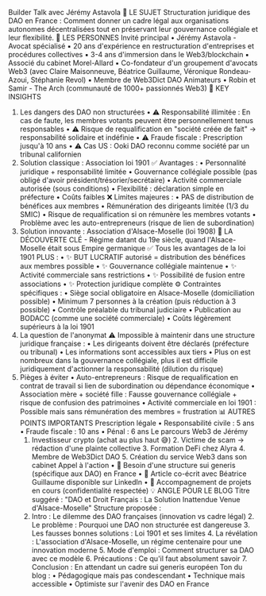  Builder Talk avec Jérémy Astavola
📌 LE SUJET
Structuration juridique des DAO en France : Comment donner un cadre légal aux organisations autonomes décentralisées tout en préservant leur gouvernance collégiale et leur flexibilité.
👥 LES PERSONNES
Invité principal
	•	Jérémy Astavola - Avocat spécialisé
	▪	20 ans d'expérience en restructuration d'entreprises et procédures collectives	▪	3-4 ans d'immersion dans le Web3/blockchain	▪	Associé du cabinet Morel-Allard	▪	Co-fondateur d'un groupement d'avocats Web3 (avec Claire Maisonneuve, Béatrice Guillaume, Véronique Rondeau-Azoui, Stéphanie Revol)	▪	Membre de Web3Dict DAO
Animateurs
	•	Robin et Samir - The Arch (communauté de 1000+ passionnés Web3)
🔑 KEY INSIGHTS
1. Les dangers des DAO non structurées
	•	⚠️ Responsabilité illimitée : En cas de faute, les membres votants peuvent être personnellement tenus responsables	•	⚠️ Risque de requalification en "société créée de fait" → responsabilité solidaire et indéfinie	•	⚠️ Fraude fiscale : Prescription jusqu'à 10 ans	•	⚠️ Cas US : Ooki DAO reconnu comme société par un tribunal californien
2. Solution classique : Association loi 1901
✅ Avantages :
	•	Personnalité juridique + responsabilité limitée	•	Gouvernance collégiale possible (pas obligé d'avoir président/trésorier/secrétaire)	•	Activité commerciale autorisée (sous conditions)	•	Flexibilité : déclaration simple en préfecture	•	Coûts faibles
❌ Limites majeures :
	•	PAS de distribution de bénéfices aux membres	•	Rémunération des dirigeants limitée (1/3 du SMIC)	•	Risque de requalification si on rémunère les membres votants	•	Problème avec les auto-entrepreneurs (risque de lien de subordination)
3. Solution innovante : Association d'Alsace-Moselle (loi 1908)
🎯 LA DÉCOUVERTE CLÉ - Régime datant du 19e siècle, quand l'Alsace-Moselle était sous Empire germanique
✅ Tous les avantages de la loi 1901 PLUS :
	•	✨ BUT LUCRATIF autorisé = distribution des bénéfices aux membres possible	•	✨ Gouvernance collégiale maintenue	•	✨ Activité commerciale sans restrictions	•	✨ Possibilité de fusion entre associations	•	✨ Protection juridique complète
⚙️ Contraintes spécifiques :
	•	Siège social obligatoire en Alsace-Moselle (domiciliation possible)	•	Minimum 7 personnes à la création (puis réduction à 3 possible)	•	Contrôle préalable du tribunal judiciaire	•	Publication au BODACC (comme une société commerciale)	•	Coûts légèrement supérieurs à la loi 1901
4. La question de l'anonymat
⚠️ Impossible à maintenir dans une structure juridique française :
	•	Les dirigeants doivent être déclarés (préfecture ou tribunal)	•	Les informations sont accessibles aux tiers	•	Plus on est nombreux dans la gouvernance collégiale, plus il est difficile juridiquement d'actionner la responsabilité (dilution du risque)
5. Pièges à éviter
	•	Auto-entrepreneurs : Risque de requalification en contrat de travail si lien de subordination ou dépendance économique	•	Association mère + société fille : Fausse gouvernance collégiale + risque de confusion des patrimoines	•	Activité commerciale en loi 1901 : Possible mais sans rémunération des membres = frustration
📊 AUTRES POINTS IMPORTANTS
Prescription légale
	•	Responsabilité civile : 5 ans	•	Fraude fiscale : 10 ans	•	Pénal : 6 ans
Le parcours Web3 de Jérémy
	1.	Investisseur crypto (achat au plus haut 😅)	2.	Victime de scam → rédaction d'une plainte collective	3.	Formation DeFi chez Alyra	4.	Membre de Web3Dict DAO	5.	Création du service Web3 dans son cabinet
Appel à l'action
	•	🔮 Besoin d'une structure sui generis (spécifique aux DAO) en France	•	📝 Article co-écrit avec Béatrice Guillaume disponible sur LinkedIn	•	🤝 Accompagnement de projets en cours (confidentialité respectée)
💡 ANGLE POUR LE BLOG
Titre suggéré :
"DAO et Droit Français : La Solution Inattendue Venue d'Alsace-Moselle"
Structure proposée :
	1.	Intro : Le dilemme des DAO françaises (innovation vs cadre légal)	2.	Le problème : Pourquoi une DAO non structurée est dangereuse	3.	Les fausses bonnes solutions : Loi 1901 et ses limites	4.	La révélation : L'association d'Alsace-Moselle, un régime centenaire pour une innovation moderne	5.	Mode d'emploi : Comment structurer sa DAO avec ce modèle	6.	Précautions : Ce qu'il faut absolument savoir	7.	Conclusion : En attendant un cadre sui generis européen
Ton du blog :
	•	Pédagogique mais pas condescendant	•	Technique mais accessible	•	Optimiste sur l'avenir des DAO en France
